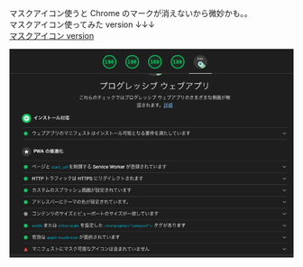 マスクアイコン使うと Chrome のマークが消えないから微妙かも。。  
マスクアイコン使ってみた version ↓↓↓  
[マスクアイコン version](https://github.com/ryosuke1256/pwa-sample/tree/maskable)

<img src="https://github.com/ryosuke1256/image/blob/main/pwa3.png" />
